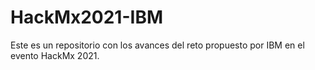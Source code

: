# HackMx2021-IBM
Este es un repositorio con los avances del reto propuesto por IBM en el evento HackMx 2021.
